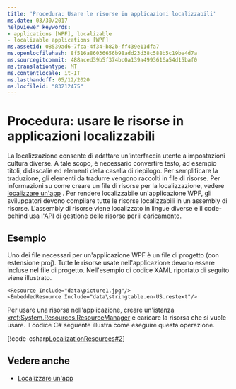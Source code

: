 ```yaml
---
title: 'Procedura: Usare le risorse in applicazioni localizzabili'
ms.date: 03/30/2017
helpviewer_keywords:
- applications [WPF], localizable
- localizable applications [WPF]
ms.assetid: 08539ad6-7fca-4f34-b82b-ff439e11dfa7
ms.openlocfilehash: 8f516a86036656b98add23d38c588b5c19be4d7a
ms.sourcegitcommit: 488aced39b5f374bc0a139a4993616a54d15baf0
ms.translationtype: MT
ms.contentlocale: it-IT
ms.lasthandoff: 05/12/2020
ms.locfileid: "83212475"
---
```

# <a name="how-to-use-resources-in-localizable-apps"></a>Procedura: usare le risorse in applicazioni localizzabili

La localizzazione consente di adattare un'interfaccia utente a impostazioni cultura diverse. A tale scopo, è necessario convertire testo, ad esempio titoli, didascalie ed elementi della casella di riepilogo. Per semplificare la traduzione, gli elementi da tradurre vengono raccolti in file di risorse. Per informazioni su come creare un file di risorse per la localizzazione, vedere [localizzare un'app](how-to-localize-an-application.md) . Per rendere localizzabile un'applicazione WPF, gli sviluppatori devono compilare tutte le risorse localizzabili in un assembly di risorse. L'assembly di risorse viene localizzato in lingue diverse e il code-behind usa l'API di gestione delle risorse per il caricamento.

## <a name="example"></a>Esempio

Uno dei file necessari per un'applicazione WPF è un file di progetto (con estensione proj). Tutte le risorse usate nell'applicazione devono essere incluse nel file di progetto. Nell'esempio di codice XAML riportato di seguito viene illustrato.

```xaml
<Resource Include="data\picture1.jpg"/>  
<EmbeddedResource Include="data\stringtable.en-US.restext"/>
```

Per usare una risorsa nell'applicazione, creare un'istanza <xref:System.Resources.ResourceManager> e caricare la risorsa che si vuole usare. Il codice C# seguente illustra come eseguire questa operazione.

[!code-csharp[LocalizationResources#2](~/samples/snippets/csharp/VS_Snippets_Wpf/LocalizationResources/CSharp/page1.xaml.cs#2)]

## <a name="see-also"></a>Vedere anche

- [Localizzare un'app](how-to-localize-an-application.md)
